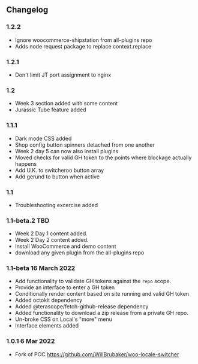 ## Changelog

### 1.2.2
* Ignore woocommerce-shipstation from all-plugins repo
* Adds node request package to replace context.replace


### 1.2.1
* Don't limit JT port assignment to nginx

### 1.2
* Week 3 section added with some content
* Jurassic Tube feature added


### 1.1.1
* Dark mode CSS added
* Shop config button spinners detached from one another
* Week 2 day 5 can now also install plugins
* Moved checks for valid GH token to the points where blockage actually happens
* Add U.K. to switcheroo button array
* Add gerund to button when active


### 1.1
 * Troubleshooting excercise added
  
### 1.1-beta.2 TBD
* Week 2 Day 1 content added.
* Week 2 Day 2 content added.
* Install WooCommerce and demo content
* download any given plugin from the all-plugins repo

### 1.1-beta 16 March 2022
* Add functionality to validate GH tokens against the `repo` scope.
* Provide an interface to enter a GH token
* Conditionally render content based on site running and valid GH token
* Added octokit dependency
* Added @terascope/fetch-github-release dependency
* Added functionality to download a zip release from a private GH repo.
* Un-broke CSS on Local's "more" menu
* Interface elements added

### 1.0.1 6 Mar 2022
* Fork of POC https://github.com/WillBrubaker/woo-locale-switcher